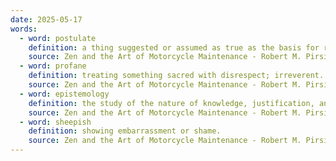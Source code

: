 ```yaml
---
date: 2025-05-17
words:
  - word: postulate
    definition: a thing suggested or assumed as true as the basis for reasoning, discussion, or belief.
    source: Zen and the Art of Motorcycle Maintenance - Robert M. Pirsig
  - word: profane
    definition: treating something sacred with disrespect; irreverent.
    source: Zen and the Art of Motorcycle Maintenance - Robert M. Pirsig
  - word: epistemology
    definition: the study of the nature of knowledge, justification, and belief.
    source: Zen and the Art of Motorcycle Maintenance - Robert M. Pirsig
  - word: sheepish
    definition: showing embarrassment or shame.
    source: Zen and the Art of Motorcycle Maintenance - Robert M. Pirsig
---
```

